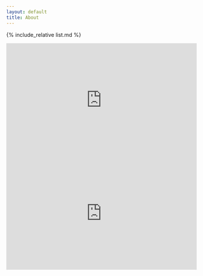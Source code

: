 ```yaml
---
layout: default
title: About
---
```


{% include_relative list.md %}

<iframe src="https://docs.google.com/document/d/e/2PACX-1vROcqw-BQgtqo3FrMohBH1m4Zp7sNt8MtXA0m-_6g2bOvROmXkTv8rOb_1j_K8xSQ/pub?embedded=true" frameborder="0" width="100%" height="300px"></iframe>

<iframe src="https://docs.google.com/document/d/e/2PACX-1vRN5hAXkW0HlG3dAURmSzsE8PkZRHh3OOfFhDRlDAnGKvEnpr9ZMhoqVdHgfbg3b9rWxDaZcIhzia2I/pub?embedded=true" frameborder="0" width="100%" height="300px"></iframe>